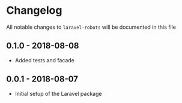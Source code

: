 # Changelog

All notable changes to `laravel-robots` will be documented in this file

## 0.1.0 - 2018-08-08
- Added tests and facade

## 0.0.1 - 2018-08-07
- Initial setup of the Laravel package
